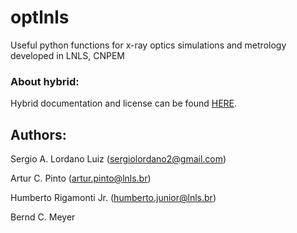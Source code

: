 # optlnls

Useful python functions for x-ray optics simulations and metrology developed in LNLS, CNPEM

### About hybrid:

Hybrid documentation and license can be found [HERE](optlnls/hybrid_funcs).

## Authors:

Sergio A. Lordano Luiz (sergiolordano2@gmail.com)

Artur C. Pinto (artur.pinto@lnls.br)

Humberto Rigamonti Jr. (humberto.junior@lnls.br)

Bernd C. Meyer

